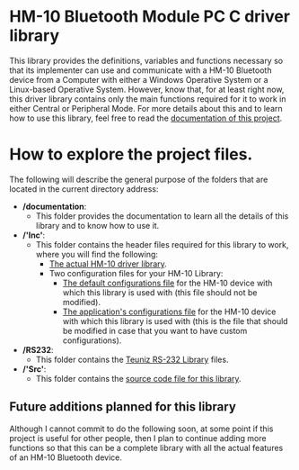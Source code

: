 # HM-10 Bluetooth Module PC C driver library

This library provides the definitions, variables and functions necessary so that its implementer can use and communicate
with a HM-10 Bluetooth device from a Computer with either a Windows Operative System or a Linux-based Operative System.
However, know that, for at least right now, this driver library contains only the main functions required for it to work
in either Central or Peripheral Mode. For more details about this and to learn how to use this library, feel free to
read the
<a href=https://github.com/Mortrack/hm10_ble_driver/tree/main/PC/documentation>documentation of this project</a>.

# How to explore the project files.
The following will describe the general purpose of the folders that are located in the current directory address:

- **/documentation**:
    - This folder provides the documentation to learn all the details of this library and to know how to use it.
- **/'Inc'**:
    - This folder contains the header files required for this library to work, where you will find the following:
      - <a href=https://github.com/Mortrack/hm10_ble_driver/blob/main/PC/Inc/hm10_ble_driver.h>The actual HM-10 driver library</a>.
      - Two configuration files for your HM-10 Library:
        - <a href=https://github.com/Mortrack/hm10_ble_driver/blob/main/PC/Inc/hm10_config.h>The default configurations file<a/> for the HM-10 device with which this library is used with (this file should not be modified).
        - <a href=https://github.com/Mortrack/hm10_ble_driver/blob/main/PC/Inc/hm10_app_config.h>The application's configurations file</a> for the HM-10 device with which this library is used with (this is the file that should be modified in case that you want to have custom configurations).
- **/RS232**:
    - This folder contains the <a href=https://www.teuniz.net/RS-232/>Teuniz RS-232 Library</a> files.
- **/'Src'**:
    - This folder contains the <a href=https://github.com/Mortrack/hm10_ble_driver/blob/main/PC/Src/hm10_ble_driver.c>source code file for this library</a>. 

## Future additions planned for this library

Although I cannot commit to do the following soon, at some point if this project is useful for other people, then I plan
to continue adding more functions so that this can be a complete library with all the actual features of an HM-10
Bluetooth device.
